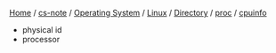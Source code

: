 [Home](https://mengxianbin.github.io) /
[cs-note](https://mengxianbin.github.io/cs-note/content) /
[Operating System](https://mengxianbin.github.io/cs-note/content/Operating%20System) /
[Linux](https://mengxianbin.github.io/cs-note/content/Operating%20System/Linux) /
[Directory](https://mengxianbin.github.io/cs-note/content/Operating%20System/Linux/Directory) /
[proc](https://mengxianbin.github.io/cs-note/content/Operating%20System/Linux/Directory/proc) /
[cpuinfo](https://mengxianbin.github.io/cs-note/content/Operating%20System/Linux/Directory/proc/cpuinfo)

* physical id
* processor